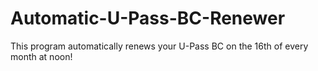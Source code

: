 # Automatic-U-Pass-BC-Renewer
This program automatically renews your U-Pass BC on the 16th of every month at noon!
